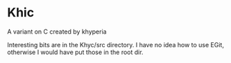 Khic
====

A variant on C created by khyperia

Interesting bits are in the Khyc/src directory. I have no idea how to use EGit, otherwise I would have put those in the root dir.
